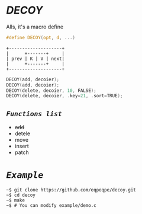 # ***DECOY***
Alls, it's a macro define

```c
#define DECOY(opt, d, ...)
```
```
+--------------------+
|      +-------+     |
| prev | K | V | next|
|      +-------+     |
+--------------------+
```
```c
DECOY(add, decoier);
DECOY(add, decoier);
DECOY(delete, decoier, 10, FALSE);
DECOY(delete, decoier, .key=21, .sort=TRUE);
```

*`Functions list`*
--------------
 - <s>add</s>
 - detele
 - move
 - insert
 - patch

# *`Example`*
```
~$ git clone https://github.com/eqpoqpe/decoy.git
~$ cd decoy
~$ make
~$ # You can modify example/demo.c
```
